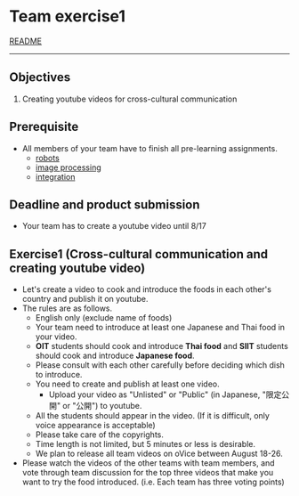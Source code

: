 # Team exercise1

[README](../README.md)

---

## Objectives
1. Creating youtube videos for cross-cultural communication

## Prerequisite
- All members of your team have to finish all pre-learning assignments.
  - [robots](https://github.com/oit-ipbl/robots)
  - [image processing](https://github.com/oit-ipbl/image_processing) 
  - [integration ](https://github.com/oit-ipbl/Integration)

## Deadline and product submission
- Your team has to create a youtube video until 8/17

## Exercise1 (Cross-cultural communication and creating youtube video)
- Let's create a video to cook and introduce the foods in each other's country and publish it on youtube.
- The rules are as follows.
  - English only (exclude name of foods)
  - Your team need to introduce at least one Japanese and Thai food in your video.
  - **OIT** students should cook and introduce **Thai food** and **SIIT** students should cook and introduce **Japanese food**.
  - Please consult with each other carefully before deciding which dish to introduce.
  - You need to create and publish at least one video.
    - Upload your video as "Unlisted" or "Public" (in Japanese, "限定公開" or "公開") to youtube.
  - All the students should appear in the video. (If it is difficult, only voice appearance is acceptable)
  - Please take care of the copyrights.
  - Time length is not limited, but 5 minutes or less is desirable.
  - We plan to release all team videos on oVice between August 18-26.
- Please watch the videos of the other teams with team members, and vote through team discussion for the top three videos that make you want to try the food introduced. (i.e. Each team has three voting points)
